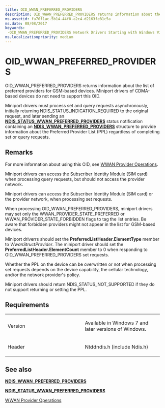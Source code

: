 ```yaml
---
title: OID_WWAN_PREFERRED_PROVIDERS
description: OID_WWAN_PREFERRED_PROVIDERS returns information about the list of preferred providers for GSM-based devices.
ms.assetid: fa70f1ac-5b14-44f8-a2c4-d2163fe81c5a
ms.date: 08/08/2017
keywords: 
 -OID_WWAN_PREFERRED_PROVIDERS Network Drivers Starting with Windows Vista
ms.localizationpriority: medium
---
```


# OID\_WWAN\_PREFERRED\_PROVIDERS


OID\_WWAN\_PREFERRED\_PROVIDERS returns information about the list of preferred providers for GSM-based devices. Miniport drivers of CDMA-based devices do not need to support this OID.

Miniport drivers must process set and query requests asynchronously, initially returning NDIS\_STATUS\_INDICATION\_REQUIRED to the original request, and later sending an [**NDIS\_STATUS\_WWAN\_PREFERRED\_PROVIDERS**](ndis-status-wwan-preferred-providers.md) status notification containing an [**NDIS\_WWAN\_PREFERRED\_PROVIDERS**](https://msdn.microsoft.com/library/windows/hardware/ff567913) structure to provide information about the Preferred Provider List (PPL) regardless of completing set or query requests.

Remarks
-------

For more information about using this OID, see [WWAN Provider Operations](https://msdn.microsoft.com/library/windows/hardware/ff559101).

Miniport drivers can access the Subscriber Identity Module (SIM card) when processing query requests, but should not access the provider network.

Miniport drivers can access the Subscriber Identity Module (SIM card) or the provider network, when processing set requests.

When processing OID\_WWAN\_PREFERRED\_PROVIDERS, miniport drivers may set only the WWAN\_PROVIDER\_STATE\_PREFERRED or WWAN\_PROVIDER\_STATE\_FORBIDDEN flags to tag the list entries. Be aware that forbidden providers might not appear in the list for GSM-based devices.

Miniport driverrs should set the **PreferredListHeader.ElementType** member to *WwanStructProvider*. The miniport driver should set the **PreferredListHeader.ElementCount** member to 0 when responding to OID\_WWAN\_PREFERRED\_PROVIDERS set requests.

Whether the PPL on the device can be overwritten or not when processing set requests depends on the device capability, the cellular technology, and/or the network provider's policy.

Miniport drivers should return NDIS\_STATUS\_NOT\_SUPPORTED if they do not support returning or setting the PPL.

Requirements
------------

<table>
<colgroup>
<col width="50%" />
<col width="50%" />
</colgroup>
<tbody>
<tr class="odd">
<td><p>Version</p></td>
<td><p>Available in Windows 7 and later versions of Windows.</p></td>
</tr>
<tr class="even">
<td><p>Header</p></td>
<td>Ntddndis.h (include Ndis.h)</td>
</tr>
</tbody>
</table>

## See also


[**NDIS\_WWAN\_PREFERRED\_PROVIDERS**](https://msdn.microsoft.com/library/windows/hardware/ff567913)

[**NDIS\_STATUS\_WWAN\_PREFERRED\_PROVIDERS**](ndis-status-wwan-preferred-providers.md)

[WWAN Provider Operations](https://msdn.microsoft.com/library/windows/hardware/ff559101)

 

 




